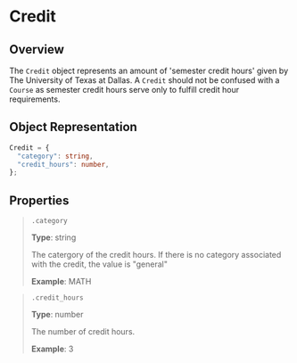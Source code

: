 # Credit

## Overview

The `Credit` object represents an amount of 'semester credit hours' given by The University of Texas at Dallas. A `Credit` should not be confused with a `Course` as semester credit hours serve only to fulfill credit hour requirements.

## Object Representation

```ts
Credit = {
  "category": string,
  "credit_hours": number,
};
```

## Properties

> `.category`
>
> **Type**: string
>
> The catergory of the credit hours.
> If there is no category associated with the credit,
> the value is "general"
>
> **Example**: MATH

> `.credit_hours`
>
> **Type**: number
>
> The number of credit hours.
>
> **Example**: 3

